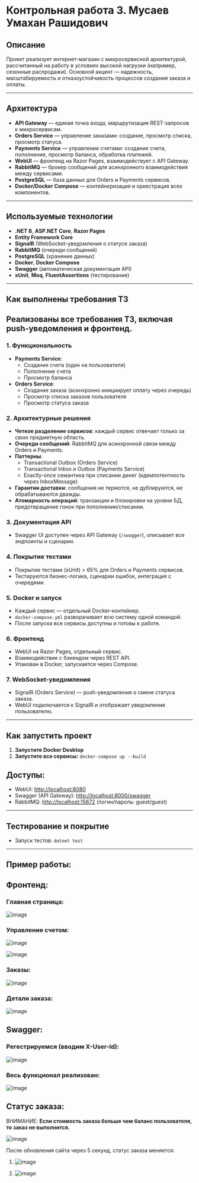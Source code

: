 # Контрольная работа 3. Мусаев Умахан Рашидович


## Описание

Проект реализует интернет-магазин с микросервисной архитектурой, рассчитанный на работу в условиях высокой нагрузки (например, сезонные распродажи). Основной акцент — надежность, масштабируемость и отказоустойчивость процессов создания заказа и оплаты.

---

## Архитектура

- **API Gateway** — единая точка входа, маршрутизация REST-запросов к микросервисам.
- **Orders Service** — управление заказами: создание, просмотр списка, просмотр статуса.
- **Payments Service** — управление счетами: создание счета, пополнение, просмотр баланса, обработка платежей.
- **WebUI** — фронтенд на Razor Pages, взаимодействует с API Gateway.
- **RabbitMQ** — брокер сообщений для асинхронного взаимодействия между сервисами.
- **PostgreSQL** — база данных для Orders и Payments сервисов.
- **Docker/Docker Compose** — контейнеризация и оркестрация всех компонентов.

---

## Используемые технологии

- **.NET 8**, **ASP.NET Core**, **Razor Pages**
- **Entity Framework Core**
- **SignalR** (WebSocket-уведомления о статусе заказа)
- **RabbitMQ** (очереди сообщений)
- **PostgreSQL** (хранение данных)
- **Docker**, **Docker Compose**
- **Swagger** (автоматическая документация API)
- **xUnit**, **Moq**, **FluentAssertions** (тестирование)

---

## Как выполнены требования ТЗ
## **Реализованы все требования ТЗ, включая push-уведомления и фронтенд.**
### 1. Функциональность

- **Payments Service**:
  - Создание счета (один на пользователя)
  - Пополнение счета
  - Просмотр баланса
- **Orders Service**:
  - Создание заказа (асинхронно инициирует оплату через очередь)
  - Просмотр списка заказов пользователя
  - Просмотр статуса заказа

### 2. Архитектурные решения

- **Четкое разделение сервисов**: каждый сервис отвечает только за свою предметную область.
- **Очереди сообщений**: RabbitMQ для асинхронной связи между Orders и Payments.
- **Паттерны**:
  - Transactional Outbox (Orders Service)
  - Transactional Inbox и Outbox (Payments Service)
  - Exactly-once семантика при списании денег (идемпотентность через InboxMessage)
- **Гарантии доставки**: сообщения не теряются, не дублируются, не обрабатываются дважды.
- **Атомарность операций**: транзакции и блокировки на уровне БД, предотвращение гонок при пополнении/списании.

### 3. Документация API

- Swagger UI доступен через API Gateway (`/swagger`), описывает все эндпоинты и сценарии.

### 4. Покрытие тестами

- Покрытие тестами (xUnit) > 65% для Orders и Payments сервисов.
- Тестируются бизнес-логика, сценарии ошибок, интеграция с очередями.

### 5. Docker и запуск

- Каждый сервис — отдельный Docker-контейнер.
- `docker-compose.yml` разворачивает всю систему одной командой.
- После запуска все сервисы доступны и готовы к работе.

### 6. Фронтенд

- WebUI на Razor Pages, отдельный сервис.
- Взаимодействие с бэкендом через REST API.
- Упакован в Docker, запускается через Compose.

### 7. WebSocket-уведомления

- SignalR (Orders Service) — push-уведомления о смене статуса заказа.
- WebUI подключается к SignalR и отображает уведомления пользователю.

---

## Как запустить проект

1. **Запустите Docker Desktop**
2.  **Запустите все сервисы:**
    `docker-compose up --build`

## **Доступы:**
- WebUI: [http://localhost:8080](http://localhost:8080)
- Swagger (API Gateway): [http://localhost:8000/swagger](http://localhost:8000/swagger)
- RabbitMQ: [http://localhost:15672](http://localhost:15672) (логин/пароль: guest/guest)

   
---

## Тестирование и покрытие

- Запуск тестов:
  `dotnet test`



---
## Пример работы:

## Фронтенд:
### Главная страница:

![image](https://github.com/user-attachments/assets/e17b918c-2be5-4112-98e2-4594a1f50d06)

### Управление счетом: 

![image](https://github.com/user-attachments/assets/38736eed-371b-4316-aaf1-803448d5a05b)

![image](https://github.com/user-attachments/assets/6913f1d9-fb9d-4d46-a796-772e9b386faa)


### Заказы:

![image](https://github.com/user-attachments/assets/182d224d-66b4-4f0c-a59e-4bc094246a60)

### Детали заказа:

![image](https://github.com/user-attachments/assets/9fc16efa-6660-405e-b7aa-632668d6608f)

## Swagger:

### Регестрируемся (вводим X-User-Id):

![image](https://github.com/user-attachments/assets/5a4b5844-3c98-4dee-8b8e-bc1d405749a0)

### Весь функционал реализован:

![image](https://github.com/user-attachments/assets/1cf802db-43eb-4f70-866a-588be274d649)


## Статус заказа:

ВНИМАНИЕ: **Если стоимость заказа больше чем баланс пользователя, то заказ не выполнится.**

![image](https://github.com/user-attachments/assets/0a367fb7-dc56-497b-be27-8dcb14d1c748)

После обновления сайта через 5 секунд, статус заказа меняется:

1. ![image](https://github.com/user-attachments/assets/5f862994-a484-43cc-a251-85bfae72a2c4)

2. ![image](https://github.com/user-attachments/assets/5a32678f-b451-4bc8-97d3-653b3cd3d345)



